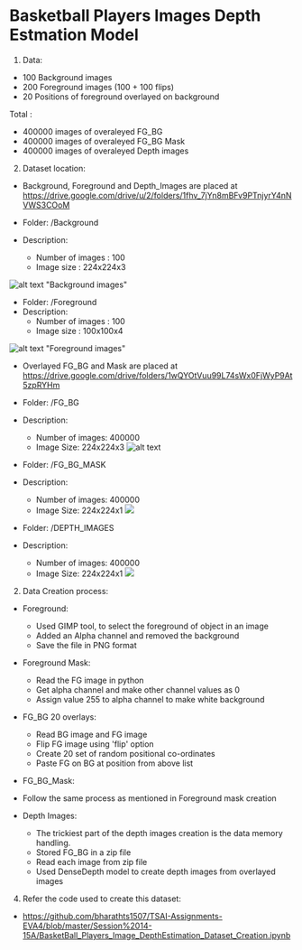 # Basketball Players Images Depth Estmation Model

1. Data:

  * 100 Background images 
  * 200 Foreground images (100 + 100 flips)
  * 20 Positions of foreground overlayed on background
  
  Total : 
  * 400000 images of overaleyed FG_BG
  * 400000 images of overaleyed FG_BG Mask
  * 400000 images of overaleyed Depth images
  
  

2. Dataset location:

* Background, Foreground and Depth_Images are placed at https://drive.google.com/drive/u/2/folders/1fhv_7jYn8mBFv9PTnjyrY4nNVWS3COoM
 
* Folder: /Background
* Description: 
  * Number of images : 100
  * Image size :  224x224x3

![alt text](https://github.com/bharathts1507/TSAI-Assignments-EVA4/blob/master/Session%2014-15A/images/Background_sample_images.png) "Background images" 


* Folder: /Foreground
* Description: 
  * Number of images : 100
  * Image size :  100x100x4

![alt text](https://github.com/bharathts1507/TSAI-Assignments-EVA4/blob/master/Session%2014-15A/images/Foreground_sample_images.png) "Foreground images"


* Overlayed FG_BG and Mask are placed at https://drive.google.com/drive/folders/1wQYOtVuu99L74sWx0FjWyP9At5zpRYHm

* Folder: /FG_BG
* Description: 
  * Number of images: 400000
  * Image Size: 224x224x3
![alt text](https://github.com/bharathts1507/TSAI-Assignments-EVA4/blob/master/Session%2014-15A/images/Overlayed_fg_bg.png)  
  
  
* Folder: /FG_BG_MASK
* Description: 
  * Number of images: 400000
  * Image Size: 224x224x1
![](https://github.com/bharathts1507/TSAI-Assignments-EVA4/blob/master/Session%2014-15A/images/fg_bg_mask.png)  
  
  
* Folder: /DEPTH_IMAGES
* Description: 
  * Number of images: 400000
  * Image Size: 224x224x1
![](https://github.com/bharathts1507/TSAI-Assignments-EVA4/blob/master/Session%2014-15A/images/depth_image.png)  
  
  
2. Data Creation process:
* Foreground:
  * Used GIMP tool, to select the foreground of object in an image
  * Added an Alpha channel and removed the background
  * Save the file in PNG format

* Foreground Mask:
  * Read the FG image in python
  * Get alpha channel and make other channel values as 0
  * Assign value 255 to alpha channel to make white background
  
 * FG_BG 20 overlays:
   * Read BG image and FG image
   * Flip FG image using 'flip' option
   * Create 20 set of random positional co-ordinates 
   * Paste FG on BG at position from above list

 * FG_BG_Mask:
  * Follow the same process as mentioned in Foreground mask creation
  
  * Depth Images:
    * The trickiest part of the depth images creation is the data memory handling.
    * Stored FG_BG in a zip file 
    * Read each image from zip file
    * Used DenseDepth model to create depth images from overlayed images
    
4. Refer the code used to create this dataset:
* https://github.com/bharathts1507/TSAI-Assignments-EVA4/blob/master/Session%2014-15A/BasketBall_Players_Image_DepthEstimation_Dataset_Creation.ipynb


